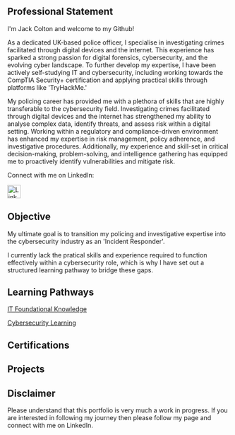 ## Professional Statement
I'm Jack Colton and welcome to my Github! 

As a dedicated UK-based police officer, I specialise in investigating crimes facilitated through digital devices and the internet. This experience has sparked a strong passion for digital forensics, cybersecurity, and the evolving cyber landscape. To further develop my expertise, I have been actively self-studying IT and cybersecurity, including working towards the CompTIA Security+ certification and applying practical skills through platforms like 'TryHackMe.'

My policing career has provided me with a plethora of skills that are highly transferable to the cybersecurity field. Investigating crimes facilitated through digital devices and the internet has strengthened my ability to analyse complex data, identify threats, and assess risk within a digital setting. Working within a regulatory and compliance-driven environment has enhanced my expertise in risk management, policy adherence, and investigative procedures. Additionally, my experience and skill-set in critical decision-making, problem-solving, and intelligence gathering has equipped me to proactively identify vulnerabilities and mitigate risk. 

Connect with me on LinkedIn:

<a href="https://www.linkedin.com/in/jack-colton-470b38119/" target="_blank">
    <img src="https://cdn.jsdelivr.net/npm/simple-icons@v9/icons/linkedin.svg" alt="LinkedIn" width="30" height="30">
</a>

## Objective 
My ultimate goal is to transition my policing and investigative expertise into the cybersecurity industry as an 'Incident Responder'. 

I currently lack the pratical skills and experience required to function effectively within a cybersecurity role, which is why I have set out a structured learning pathway to bridge these gaps. 

## Learning Pathways
[ IT Foundational Knowledge](https://github.com/BlueCyberJack/ITFoundationalKnowledge/blob/main/README.md)


 [Cybersecurity Learning ](https://github.com/BlueCyberJack/Cybersecurity-Learning/blob/main/README.md)
 

 ## Certifications 

 ## Projects

 ## Disclaimer 
 Please understand that this portfolio is very much a work in progress. If you are interested in following my journey then please follow my page and connect with me on LinkedIn. 
 



<!--
**BlueCyberJack/BlueCyberJack** is a ✨ _special_ ✨ repository because its `README.md` (this file) appears on your GitHub profile.

Here are some ideas to get you started:

- 🔭 I’m currently working on ...
- 🌱 I’m currently learning ...
- 👯 I’m looking to collaborate on ...
- 🤔 I’m looking for help with ...
- 💬 Ask me about ...
- 📫 How to reach me: ...
- 😄 Pronouns: ...
- ⚡ Fun fact: ...
-->
